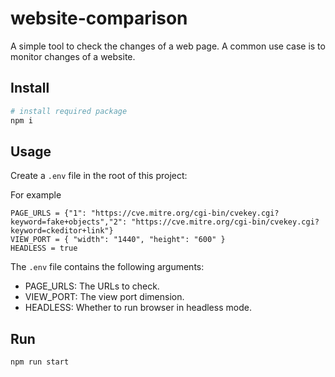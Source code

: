 # website-comparison
A simple tool to check the changes of a web page. A common use case is to monitor changes of a website.

## Install

```bash
# install required package
npm i
```

## Usage

Create a `.env` file in the root of this project:

For example

```dosini
PAGE_URLS = {"1": "https://cve.mitre.org/cgi-bin/cvekey.cgi?keyword=fake+objects","2": "https://cve.mitre.org/cgi-bin/cvekey.cgi?keyword=ckeditor+link"}
VIEW_PORT = { "width": "1440", "height": "600" }
HEADLESS = true
```

The `.env` file contains the following arguments:

* PAGE_URLS: The URLs to check.
* VIEW_PORT: The view port dimension.
* HEADLESS: Whether to run browser in headless mode.

## Run

`npm run start`

